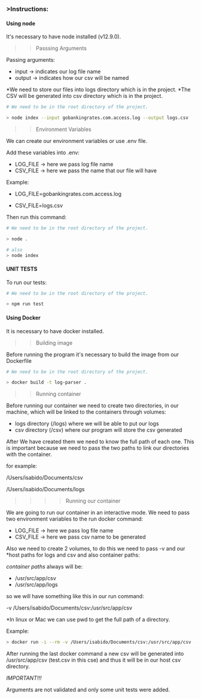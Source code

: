 
### >Instructions: 

#### Using node

It's necessary to have node installed (v12.9.0).

>> Passsing Arguments

Passing arguments:
- input -> indicates our log file name
- output -> indicates how our csv will be named

*We need to store our files into logs directory which is in the project.
*The CSV will be generated into csv directory which is in the project.

```bash
# We need to be in the root directory of the project.

> node index --input gobankingrates.com.access.log --output logs.csv
```

>> Environment Variables

We can create our environment variables or use .env file.

Add these variables into .env:

- LOG_FILE -> here we pass log file name
- CSV_FILE -> here we pass the name that our file will have
 

Example:

- LOG_FILE=gobankingrates.com.access.log

- CSV_FILE=logs.csv

Then run this command:

```bash
# We need to be in the root directory of the project.

> node .

# also
> node index
```

#### UNIT TESTS

To run our tests:
```bash
# We need to be in the root directory of the project.

> npm run test

```

#### Using Docker

It is necessary to have docker installed.


>> Building image

Before running the program it's necessary to build the image from our Dockerfile


```bash
# We need to be in the root directory of the project.

> docker build -t log-parser .
```

>>Running container

Before running our container we need to create two directories, in our machine, which will be linked to the containers through volumes:

- logs directory (/logs) where we will be able to put our logs
- csv directory (/csv) where our program will store the csv generated

After We have created them we need to know the full path of each one. This is important
because we need to pass the two paths to link our directories with the container.

for example:

/Users/isabido/Documents/csv

/Users/isabido/Documents/logs


>>>>Running our container

We are going to run our container in an interactive mode.
We need to pass two environment variables to the run docker command:
- LOG_FILE -> here we pass log file name
- CSV_FILE -> here we pass csv name to be generated

Also we need to create 2 volumes, to do this we need to pass -v and our *host paths
for logs and csv and also container paths:

*container paths* always will be:
- /usr/src/app/csv
- /usr/src/app/logs

so we will have something like this in our run command:

-v /Users/isabido/Documents/csv:/usr/src/app/csv

*In linux or Mac we can use pwd to get the full path of a directory.

Example:

```bash
> docker run -i --rm -v /Users/isabido/Documents/csv:/usr/src/app/csv -v /Users/isabido/Documents/logs:/usr/src/app/logs -e LOG_FILE=gobankingrates.com.access.log -e CSV_FILE=test-docker.csv log-parser
```

After running the last docker command a new csv will be generated into /usr/src/app/csv (test.csv in this cse) and thus it will be in our host csv directory.



*IMPORTANT!!!*

Arguments are not validated and only some unit tests were added.